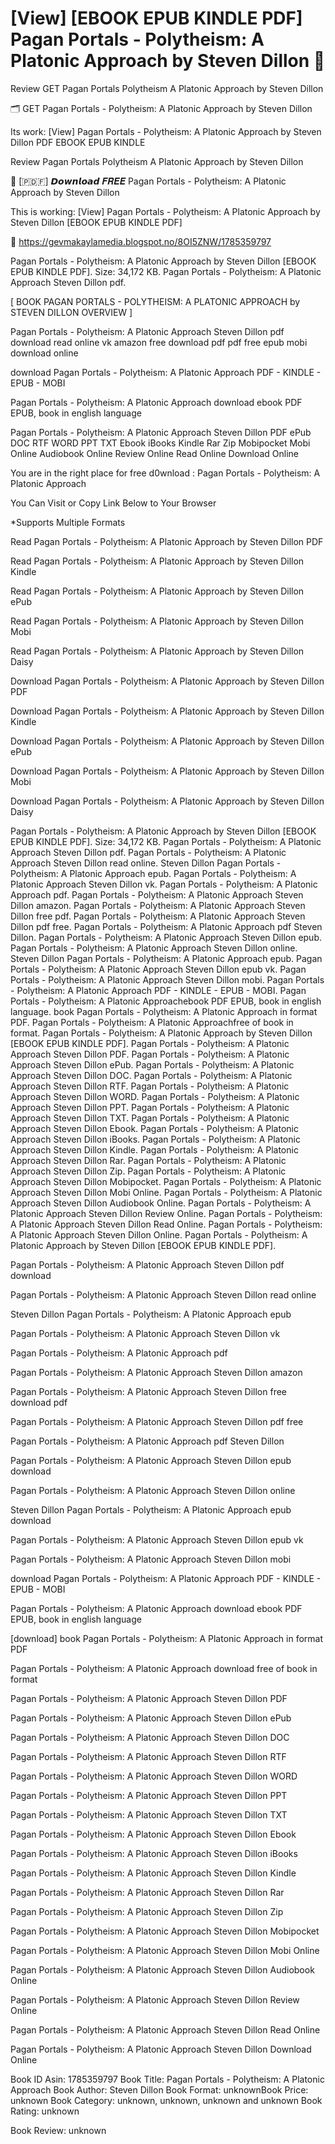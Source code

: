 # [View] [EBOOK EPUB KINDLE PDF] Pagan Portals - Polytheism: A Platonic Approach by  Steven Dillon 📙
Review GET Pagan Portals Polytheism A Platonic Approach by Steven Dillon

🗂️ GET Pagan Portals - Polytheism: A Platonic Approach by Steven Dillon

Its work: [View] Pagan Portals - Polytheism: A Platonic Approach by Steven Dillon PDF EBOOK EPUB KINDLE


Review Pagan Portals Polytheism A Platonic Approach by Steven Dillon

📙 [​🇵​​🇩​​🇫​] 𝘿𝙤𝙬𝙣𝙡𝙤𝙖𝙙 𝑭𝑹𝑬𝑬 Pagan Portals - Polytheism: A Platonic Approach by Steven Dillon

This is working: [View] Pagan Portals - Polytheism: A Platonic Approach by Steven Dillon [EBOOK EPUB KINDLE PDF]



📌 https://gevmakaylamedia.blogspot.no/8OI5ZNW/1785359797



Pagan Portals - Polytheism: A Platonic Approach by Steven Dillon [EBOOK EPUB KINDLE PDF]. Size: 34,172 KB. Pagan Portals - Polytheism: A Platonic Approach Steven Dillon pdf.

[ BOOK PAGAN PORTALS - POLYTHEISM: A PLATONIC APPROACH by STEVEN DILLON OVERVIEW ]

Pagan Portals - Polytheism: A Platonic Approach Steven Dillon pdf download read online vk amazon free download pdf pdf free epub mobi download online

download Pagan Portals - Polytheism: A Platonic Approach PDF - KINDLE - EPUB - MOBI

Pagan Portals - Polytheism: A Platonic Approach download ebook PDF EPUB, book in english language

Pagan Portals - Polytheism: A Platonic Approach Steven Dillon PDF ePub DOC RTF WORD PPT TXT Ebook iBooks Kindle Rar Zip Mobipocket Mobi Online Audiobook Online Review Online Read Online Download Online

You are in the right place for free d0wnload : Pagan Portals - Polytheism: A Platonic Approach

You Can Visit or Copy Link Below to Your Browser

*Supports Multiple Formats

Read Pagan Portals - Polytheism: A Platonic Approach by Steven Dillon PDF

Read Pagan Portals - Polytheism: A Platonic Approach by Steven Dillon Kindle

Read Pagan Portals - Polytheism: A Platonic Approach by Steven Dillon ePub

Read Pagan Portals - Polytheism: A Platonic Approach by Steven Dillon Mobi

Read Pagan Portals - Polytheism: A Platonic Approach by Steven Dillon Daisy

Download Pagan Portals - Polytheism: A Platonic Approach by Steven Dillon PDF

Download Pagan Portals - Polytheism: A Platonic Approach by Steven Dillon Kindle

Download Pagan Portals - Polytheism: A Platonic Approach by Steven Dillon ePub

Download Pagan Portals - Polytheism: A Platonic Approach by Steven Dillon Mobi

Download Pagan Portals - Polytheism: A Platonic Approach by Steven Dillon Daisy

Pagan Portals - Polytheism: A Platonic Approach by Steven Dillon [EBOOK EPUB KINDLE PDF]. Size: 34,172 KB. Pagan Portals - Polytheism: A Platonic Approach Steven Dillon pdf. Pagan Portals - Polytheism: A Platonic Approach Steven Dillon read online. Steven Dillon Pagan Portals - Polytheism: A Platonic Approach epub. Pagan Portals - Polytheism: A Platonic Approach Steven Dillon vk. Pagan Portals - Polytheism: A Platonic Approach pdf. Pagan Portals - Polytheism: A Platonic Approach Steven Dillon amazon. Pagan Portals - Polytheism: A Platonic Approach Steven Dillon free pdf. Pagan Portals - Polytheism: A Platonic Approach Steven Dillon pdf free. Pagan Portals - Polytheism: A Platonic Approach pdf Steven Dillon. Pagan Portals - Polytheism: A Platonic Approach Steven Dillon epub. Pagan Portals - Polytheism: A Platonic Approach Steven Dillon online. Steven Dillon Pagan Portals - Polytheism: A Platonic Approach epub. Pagan Portals - Polytheism: A Platonic Approach Steven Dillon epub vk. Pagan Portals - Polytheism: A Platonic Approach Steven Dillon mobi. Pagan Portals - Polytheism: A Platonic Approach PDF - KINDLE - EPUB - MOBI. Pagan Portals - Polytheism: A Platonic Approachebook PDF EPUB, book in english language. book Pagan Portals - Polytheism: A Platonic Approach in format PDF. Pagan Portals - Polytheism: A Platonic Approachfree of book in format. Pagan Portals - Polytheism: A Platonic Approach by Steven Dillon [EBOOK EPUB KINDLE PDF]. Pagan Portals - Polytheism: A Platonic Approach Steven Dillon PDF. Pagan Portals - Polytheism: A Platonic Approach Steven Dillon ePub. Pagan Portals - Polytheism: A Platonic Approach Steven Dillon DOC. Pagan Portals - Polytheism: A Platonic Approach Steven Dillon RTF. Pagan Portals - Polytheism: A Platonic Approach Steven Dillon WORD. Pagan Portals - Polytheism: A Platonic Approach Steven Dillon PPT. Pagan Portals - Polytheism: A Platonic Approach Steven Dillon TXT. Pagan Portals - Polytheism: A Platonic Approach Steven Dillon Ebook. Pagan Portals - Polytheism: A Platonic Approach Steven Dillon iBooks. Pagan Portals - Polytheism: A Platonic Approach Steven Dillon Kindle. Pagan Portals - Polytheism: A Platonic Approach Steven Dillon Rar. Pagan Portals - Polytheism: A Platonic Approach Steven Dillon Zip. Pagan Portals - Polytheism: A Platonic Approach Steven Dillon Mobipocket. Pagan Portals - Polytheism: A Platonic Approach Steven Dillon Mobi Online. Pagan Portals - Polytheism: A Platonic Approach Steven Dillon Audiobook Online. Pagan Portals - Polytheism: A Platonic Approach Steven Dillon Review Online. Pagan Portals - Polytheism: A Platonic Approach Steven Dillon Read Online. Pagan Portals - Polytheism: A Platonic Approach Steven Dillon Online. Pagan Portals - Polytheism: A Platonic Approach by Steven Dillon [EBOOK EPUB KINDLE PDF].

Pagan Portals - Polytheism: A Platonic Approach Steven Dillon pdf download

Pagan Portals - Polytheism: A Platonic Approach Steven Dillon read online

Steven Dillon Pagan Portals - Polytheism: A Platonic Approach epub

Pagan Portals - Polytheism: A Platonic Approach Steven Dillon vk

Pagan Portals - Polytheism: A Platonic Approach pdf

Pagan Portals - Polytheism: A Platonic Approach Steven Dillon amazon

Pagan Portals - Polytheism: A Platonic Approach Steven Dillon free download pdf

Pagan Portals - Polytheism: A Platonic Approach Steven Dillon pdf free

Pagan Portals - Polytheism: A Platonic Approach pdf Steven Dillon

Pagan Portals - Polytheism: A Platonic Approach Steven Dillon epub download

Pagan Portals - Polytheism: A Platonic Approach Steven Dillon online

Steven Dillon Pagan Portals - Polytheism: A Platonic Approach epub download

Pagan Portals - Polytheism: A Platonic Approach Steven Dillon epub vk

Pagan Portals - Polytheism: A Platonic Approach Steven Dillon mobi

download Pagan Portals - Polytheism: A Platonic Approach PDF - KINDLE - EPUB - MOBI

Pagan Portals - Polytheism: A Platonic Approach download ebook PDF EPUB, book in english language

[download] book Pagan Portals - Polytheism: A Platonic Approach in format PDF

Pagan Portals - Polytheism: A Platonic Approach download free of book in format

Pagan Portals - Polytheism: A Platonic Approach Steven Dillon PDF

Pagan Portals - Polytheism: A Platonic Approach Steven Dillon ePub

Pagan Portals - Polytheism: A Platonic Approach Steven Dillon DOC

Pagan Portals - Polytheism: A Platonic Approach Steven Dillon RTF

Pagan Portals - Polytheism: A Platonic Approach Steven Dillon WORD

Pagan Portals - Polytheism: A Platonic Approach Steven Dillon PPT

Pagan Portals - Polytheism: A Platonic Approach Steven Dillon TXT

Pagan Portals - Polytheism: A Platonic Approach Steven Dillon Ebook

Pagan Portals - Polytheism: A Platonic Approach Steven Dillon iBooks

Pagan Portals - Polytheism: A Platonic Approach Steven Dillon Kindle

Pagan Portals - Polytheism: A Platonic Approach Steven Dillon Rar

Pagan Portals - Polytheism: A Platonic Approach Steven Dillon Zip

Pagan Portals - Polytheism: A Platonic Approach Steven Dillon Mobipocket

Pagan Portals - Polytheism: A Platonic Approach Steven Dillon Mobi Online

Pagan Portals - Polytheism: A Platonic Approach Steven Dillon Audiobook Online

Pagan Portals - Polytheism: A Platonic Approach Steven Dillon Review Online

Pagan Portals - Polytheism: A Platonic Approach Steven Dillon Read Online

Pagan Portals - Polytheism: A Platonic Approach Steven Dillon Download Online

Book ID Asin: 1785359797
Book Title: Pagan Portals - Polytheism: A Platonic Approach
Book Author: Steven Dillon
Book Format: unknownBook Price: unknown
Book Category: unknown, unknown, unknown and unknown
Book Rating: unknown

Book Review: unknown
